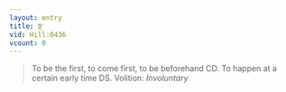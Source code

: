 ```yaml
---
layout: entry
title: སྔ་
vid: Hill:0436
vcount: 0
---
```

> To be the first, to come first, to be beforehand CD\. To happen at a certain early time DS\.
> Volition: _Involuntary_


